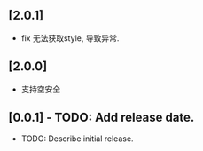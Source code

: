 ## [2.0.1]

* fix 无法获取style, 导致异常.

## [2.0.0]

* 支持空安全

## [0.0.1] - TODO: Add release date.

* TODO: Describe initial release.
